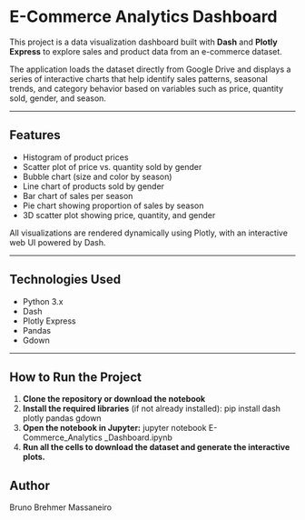 # E-Commerce Analytics Dashboard

This project is a data visualization dashboard built with **Dash** and **Plotly Express** to explore sales and product data from an e-commerce dataset.

The application loads the dataset directly from Google Drive and displays a series of interactive charts that help identify sales patterns, seasonal trends, and category behavior based on variables such as price, quantity sold, gender, and season.

---

## Features

-  Histogram of product prices  
-  Scatter plot of price vs. quantity sold by gender  
-  Bubble chart (size and color by season)  
-  Line chart of products sold by gender  
-  Bar chart of sales per season  
-  Pie chart showing proportion of sales by season  
-  3D scatter plot showing price, quantity, and gender

All visualizations are rendered dynamically using Plotly, with an interactive web UI powered by Dash.

---

## Technologies Used

- Python 3.x  
- Dash 
- Plotly Express  
- Pandas 
- Gdown

---

## How to Run the Project

1. **Clone the repository or download the notebook**
2. **Install the required libraries** (if not already installed):
     pip install dash plotly pandas gdown
3. **Open the notebook in Jupyter:**
     jupyter notebook E-Commerce_Analytics _Dashboard.ipynb
4. **Run all the cells to download the dataset and generate the interactive plots.**

## Author
  Bruno Brehmer Massaneiro
    
   
